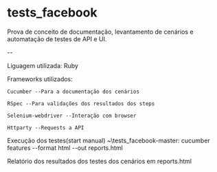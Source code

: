 # tests_facebook

Prova de conceito de documentação, levantamento de cenários e automatação de testes de API e UI.

--

Liguagem utilizada: 
    Ruby

Frameworks utilizados:

    Cucumber --Para a documentação dos cenários
    
    RSpec --Para validações dos resultados dos steps
    
    Selenium-webdriver --Interação com browser
    
    Httparty --Requests a API

Execução dos testes(start manual) ~\tests_facebook-master:
        cucumber features --format html --out reports.html

Relatório dos resultados dos testes dos cenários em reports.html
